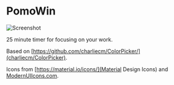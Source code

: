# PomoWin

![Screenshot]()

25 minute timer for focusing on your work.

Based on [https://github.com/charliecm/ColorPicker/](charliecm/ColorPicker).

Icons from [https://material.io/icons/](Material Design Icons) and [ModernUIIcons.com](http://modernuiicons.com).